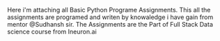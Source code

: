 Here i'm attaching all Basic Python Programe Assignments.
This all the assignments are programed and writen by knowaledge i have gain from mentor @Sudhansh sir.
The Assignments are the Part of Full Stack Data science course from Ineuron.ai
